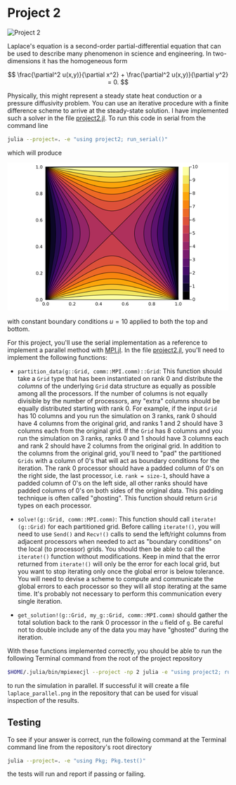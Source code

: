 # Project 2

![Project 2](https://github.com/PGE383-HPC/project2-cedar-ma/actions/workflows/main.yml/badge.svg)

Laplace's equation is a second-order partial-differential equation that can be used to describe many phenomenon in science and engineering.  In two-dimensions it has the homogeneous form

$$
\frac{\partial^2 u(x,y)}{\partial x^2} + \frac{\partial^2 u(x,y)}{\partial y^2} = 0.
$$

Physically, this might represent a steady state heat conduction or a pressure diffusivity problem.   You can use an iterative procedure with a finite difference scheme to arrive at the steady-state solution.  I have implemented such a solver in the file [project2.jl](project2.jl).  To run this code in serial from the command line

```bash
julia --project=. -e "using project2; run_serial()"
```

which will produce

![img](images/laplace_serial.png)  


with constant boundary conditions $u=10$ applied to both the top and bottom.

For this project, you'll use the serial implementation as a reference to implement a parallel method with [MPI.jl](https://juliaparallel.github.io/MPI.jl/latest/usage/). In the file [project2.jl](src/project2.jl), you'll need to implement the following functions:

 * `partition_data(g::Grid, comm::MPI.comm)::Grid`:  This function should take a `Grid` type that has been instantiated on rank 0 and distribute the *columns* of the underlying `Grid` data structure as equally as possible among all the processors.  If the number of columns is not equally divisible by the number of processors, any "extra" columns should be equally distributed starting with rank 0.  For example, if the input `Grid` has 10 columns and you run the simulation on 3 ranks, rank 0 should have 4 columns from the original grid, and ranks 1 and 2 should have 3 columns each from the original grid.  If the `Grid` has 8 columns and you run the simulation on 3 ranks, ranks 0 and 1 should have 3 columns each and rank 2 should have 2 columns from the original grid.  In addition to the columns from the original grid, you'll need to "pad" the partitioned `Grids` with a column of 0's that will act as boundary conditions for the iteration.  The rank 0 processor should have a padded column of 0's on the right side, the last processor, i.e. `rank = size-1`, should have a padded column of 0's on the left side, all other ranks should have padded columns of 0's on both sides of the original data.  This padding technique is often called "ghosting".  This function should return `Grid` types on each processor.
 
 * `solve!(g::Grid, comm::MPI.comm)`:  This function should call `iterate!(g::Grid)` for each partitioned grid.  Before calling `iterate!()`, you will need to use `Send()` and `Recv!()` calls to send the left/right columns from adjacent processors when needed to act as "boundary conditions" on the local (to processor) grids.  You should then be able to call the `iterate!()` function without modifications.  Keep in mind that the error returned from `iterate!()` will only be the error for each local grid, but you want to stop iterating only once the global error is below tolerance. You will need to devise a scheme to compute and communicate the global errors to each processor so they will all stop iterating at the same time. It's probably not necessary to perform this communication every single iteration.

 * `get_solution!(g::Grid, my_g::Grid, comm::MPI.comm)` should gather the total solution back to the rank 0 processor in the `u` field of `g`. Be careful not to double include any of the data you may have "ghosted" during the iteration.
 
With these functions implemented correctly, you should be able to run the following Terminal command from the root of the project repository

```bash
$HOME/.julia/bin/mpiexecjl --project -np 2 julia -e "using project2; run_parallel()"
```

to run the simulation in parallel.  If successful it will create a file `laplace_parallel.png` in the repository that can be used for visual inspection of the results.

## Testing

To see if your answer is correct, run the following command at the Terminal command line from the repository's root directory

```bash
julia --project=. -e "using Pkg; Pkg.test()"
```

the tests will run and report if passing or failing.
